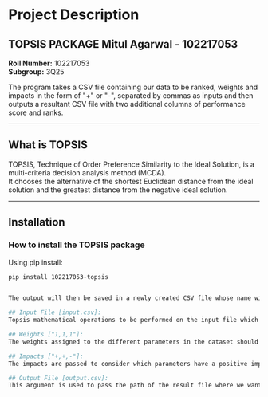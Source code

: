 # Project Description

## TOPSIS PACKAGE Mitul Agarwal - 102217053

**Roll Number:** 102217053  
**Subgroup:** 3Q25 

The program takes a CSV file containing our data to be ranked, weights and impacts in the form of "+" or "-", separated by commas as inputs and then outputs a resultant CSV file with two additional columns of performance score and ranks.

---

## What is TOPSIS

TOPSIS, Technique of Order Preference Similarity to the Ideal Solution, is a multi-criteria decision analysis method (MCDA).  
It chooses the alternative of the shortest Euclidean distance from the ideal solution and the greatest distance from the negative ideal solution.

---

## Installation

### How to install the TOPSIS package

Using pip install:
```bash
pip install 102217053-topsis


The output will then be saved in a newly created CSV file whose name will be provided in the command line by the user.

## Input File [input.csv]:
Topsis mathematical operations to be performed on the input file which contains a dataset having different fields.

## Weights ["1,1,1"]:
The weights assigned to the different parameters in the dataset should be passed in the argument, separated by commas.

## Impacts ["+,+,-"]:
The impacts are passed to consider which parameters have a positive impact on the decision and which ones have a negative impact. Only `+` and `-` values should be passed and should be separated with `,` only.

## Output File [output.csv]:
This argument is used to pass the path of the result file where we want the rank and performance score to be stored.
